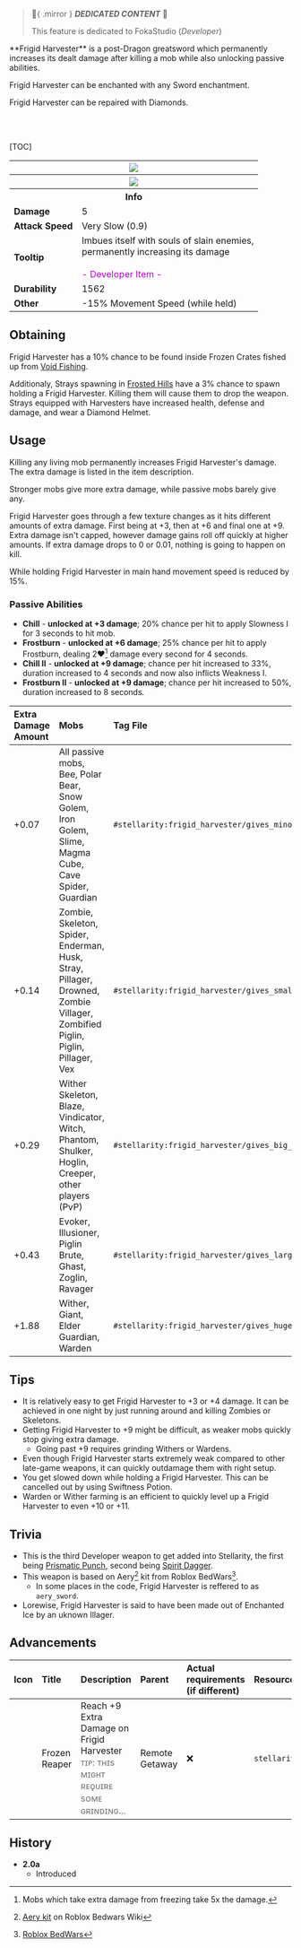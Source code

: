 > :tada:{ .mirror } ***DEDICATED CONTENT*** :tada:
>
> This feature is dedicated to FokaStudio (*Developer*)

<div class="result foka-infobox-grid" markdown>
<div markdown class="foka-infobox-text">
**Frigid Harvester** is a post-Dragon greatsword which permanently increases its dealt damage after killing a mob while also unlocking passive abilities.

<i class="icon-minecraft icon-minecraft-enchanted-book"></i> Frigid Harvester can be enchanted with any Sword enchantment.

<i class="icon-minecraft icon-minecraft-anvil"></i> Frigid Harvester can be repaired with <i class="icon-minecraft icon-minecraft-diamond"></i>Diamonds.

<br><br>

[TOC]

</div>
<div class="kohara-infobox-table">
  <table id="kohara-infobox--item">
	<tr>
		<th colspan="2" class="kohara-infobox--top-image"><img src="../../assets/items/frigid_harvester.png"></th>
	</tr>
	<tr>
		<th colspan="2" class="kohara-infobox--top-image"><img src="../../assets/items/frigid_harvester_all_levels.gif"></th>
	</tr>
	<tr>
		<th colspan="2">Info</th>
	</tr>
	<tr>
		<td><b>Damage</b></td>
		<td>5</td>
	</tr>
	<tr>
		<td><b>Attack Speed</b></td>
		<td>Very Slow (0.9)</td>
	</tr>
	<tr>
		<td><b>Tooltip</b></td>
		<td>
			Imbues itself with souls of slain enemies,
			<br>
			permanently increasing its damage
			<br><br>
			<span style="color: #BA02D7;">- Developer Item -</span>
		</td>
	</tr>
	<tr>
		<td><b>Durability</b></td>
		<td>1562</td>
	</tr>
	<tr>
		<td><b>Other</b></td>
		<td>-15% Movement Speed (while held)</td>
	</tr>
</table>
</div>
</div>

## Obtaining
Frigid Harvester has a 10% chance to be found inside Frozen Crates fished up from [Void Fishing](../mechanics/void_fishing.md).

Additionaly, <i class="icon-minecraft icon-minecraft-mob-stray-face"></i>Strays spawning in [Frosted Hills](../biomes/frosted_hills.md) have a 3% chance to spawn holding a Frigid Harvester. Killing them will cause them to drop the weapon. Strays equipped with Harvesters have increased health, defense and damage, and wear a <i class="icon-minecraft icon-minecraft-diamond-helmet"></i>Diamond Helmet.

## Usage
Killing any living mob permanently increases Frigid Harvester's damage. The extra damage is listed in the item description.

Stronger mobs give more extra damage, while passive mobs barely give any.

Frigid Harvester goes through a few texture changes as it hits different amounts of extra damage. First being at +3, then at +6 and final one at +9. Extra damage isn't capped, however damage gains roll off quickly at higher amounts. If extra damage drops to 0 or 0.01, nothing is going to happen on kill. 

While holding Frigid Harvester in main hand movement speed is reduced by 15%.

### Passive Abilities

- **Chill** - **unlocked at +3 damage**; 20% chance per hit to apply Slowness I for 3 seconds to hit mob.
- **Frostburn** - **unlocked at +6 damage**; 25% chance per hit to apply Frostburn, dealing 2:heart:[^3] damage every second for 4 seconds.
- **Chill II** - **unlocked at +9 damage**; chance per hit increased to 33%, duration increased to 4 seconds and now also inflicts Weakness I.
- **Frostburn II** - **unlocked at +9 damage**; chance per hit increased to 50%, duration increased to 8 seconds.

| Extra Damage Amount | Mobs | Tag File |
| :--- | :--- | :--- |
| +0.07 | All passive mobs, <i class="icon-minecraft icon-minecraft-mob-bee-face"></i>Bee, <i class="icon-minecraft icon-minecraft-mob-polar-bear-face"></i>Polar Bear, <i class="icon-minecraft icon-minecraft-mob-snow-golem-face"></i>Snow Golem, <i class="icon-minecraft icon-minecraft-mob-iron-golem-face"></i>Iron Golem, <i class="icon-minecraft icon-minecraft-mob-slime-face"></i>Slime, <i class="icon-minecraft icon-minecraft-mob-magma-cube-face"></i>Magma Cube, <i class="icon-minecraft icon-minecraft-mob-cave-spider-face"></i>Cave Spider, <i class="icon-minecraft icon-minecraft-mob-guardian-face"></i>Guardian | `#stellarity:frigid_harvester/gives_minor_boost` |
| +0.14 | <i class="icon-minecraft icon-minecraft-mob-zombie-face"></i>Zombie, <i class="icon-minecraft icon-minecraft-mob-skeleton-face"></i>Skeleton, <i class="icon-minecraft icon-minecraft-mob-spider-face"></i>Spider, <i class="icon-minecraft icon-minecraft-mob-enderman-face"></i>Enderman, <i class="icon-minecraft icon-minecraft-mob-husk-face"></i>Husk, <i class="icon-minecraft icon-minecraft-mob-stray-face"></i>Stray, <i class="icon-minecraft icon-minecraft-mob-pillager-face"></i>Pillager, <i class="icon-minecraft icon-minecraft-mob-drowned-face"></i>Drowned, <i class="icon-minecraft icon-minecraft-mob-zombie-villager-face"></i>Zombie Villager, <i class="icon-minecraft icon-minecraft-mob-zombified-piglin-face"></i>Zombified Piglin, <i class="icon-minecraft icon-minecraft-mob-piglin-face"></i>Piglin, <i class="icon-minecraft icon-minecraft-mob-pillager-face"></i>Pillager, <i class="icon-minecraft icon-minecraft-mob-vex-face"></i>Vex | `#stellarity:frigid_harvester/gives_small_boost` |
| +0.29 | <i class="icon-minecraft icon-minecraft-mob-wither-skeleton-face"></i>Wither Skeleton, <i class="icon-minecraft icon-minecraft-mob-blaze-face"></i>Blaze, <i class="icon-minecraft icon-minecraft-mob-vindicator-face"></i>Vindicator, <i class="icon-minecraft icon-minecraft-mob-witch-face"></i>Witch, <i class="icon-minecraft icon-minecraft-mob-phantom-face"></i>Phantom, <i class="icon-minecraft icon-minecraft-mob-shulker-face"></i>Shulker, <i class="icon-minecraft icon-minecraft-mob-hoglin-face"></i>Hoglin, <i class="icon-minecraft icon-minecraft-mob-creeper-face"></i>Creeper, other players (PvP) | `#stellarity:frigid_harvester/gives_big_boost` |
| +0.43 | <i class="icon-minecraft icon-minecraft-mob-evoker-face"></i>Evoker, <i class="icon-minecraft icon-minecraft-mob-illusioner-face"></i>Illusioner, <i class="icon-minecraft icon-minecraft-mob-piglin-brute-face"></i>Piglin Brute, <i class="icon-minecraft icon-minecraft-mob-ghast-face"></i>Ghast, <i class="icon-minecraft icon-minecraft-mob-zoglin-face"></i>Zoglin, <i class="icon-minecraft icon-minecraft-mob-ravager-face"></i>Ravager | `#stellarity:frigid_harvester/gives_large_boost` |
| +1.88 | <i class="icon-minecraft icon-minecraft-mob-wither-face"></i>Wither, <i class="icon-minecraft icon-minecraft-mob-giant-face"></i>Giant, <i class="icon-minecraft icon-minecraft-mob-elder-guardian-face"></i>Elder Guardian, <i class="icon-minecraft icon-minecraft-mob-warden-face"></i>Warden | `#stellarity:frigid_harvester/gives_huge_boost` |

## Tips
- It is relatively easy to get Frigid Harvester to +3 or +4 damage. It can be achieved in one night by just running around and killing Zombies or Skeletons.
- Getting Frigid Harvester to +9 might be difficult, as weaker mobs quickly stop giving extra damage.
    - Going past +9 requires grinding <i class="icon-minecraft icon-minecraft-mob-wither-face"></i>Withers or <i class="icon-minecraft icon-minecraft-mob-warden-face"></i>Wardens.
- Even though Frigid Harvester starts extremely weak compared to other late-game weapons, it can quickly outdamage them with right setup.
- You get slowed down while holding a Frigid Harvester. This can be cancelled out by using Swiftness Potion.
- Warden or Wither farming is an efficient to quickly level up a Frigid Harvester to even +10 or +11.

## Trivia
- This is the third Developer weapon to get added into Stellarity, the first being [Prismatic Punch](prismatic_punch.md), second being [Spirit Dagger](spirit_dagger.md).
- This weapon is based on Aery[^1] kit from Roblox BedWars[^2].
	- In some places in the code, Frigid Harvester is reffered to as `aery_sword`.
- Lorewise, Frigid Harvester is said to have been made out of Enchanted Ice by an uknown Illager.
 
## Advancements
| Icon | Title | Description | Parent | Actual requirements (if different) | Resource Location |
| :--- | :--- | :--- | :--- | :--- | :--- |
| <div class="adv-div"><i class="adv adv-challenge"></i><i class="icon-adv icon-stellarity icon-stellarity-frigid-harvester"></i></div> | Frozen Reaper | Reach +9 Extra Damage on Frigid Harvester<br><span style="color: #727272;">ᴛɪᴘ: ᴛʜɪѕ ᴍɪɢʜᴛ ʀᴇǫᴜɪʀᴇ ѕᴏᴍᴇ ɢʀɪɴᴅɪɴɢ...</span> | Remote Getaway | :x: | `stellarity:exploration/max_out_aery_sword` |

## History
- **2.0a**
	- Introduced

[^1]: [Aery kit](https://robloxbedwars.fandom.com/wiki/Aery) on Roblox Bedwars Wiki
[^2]: [Roblox BedWars](https://www.roblox.com/games/6872265039/)
[^3]: Mobs which take extra damage from freezing take 5x the damage.
